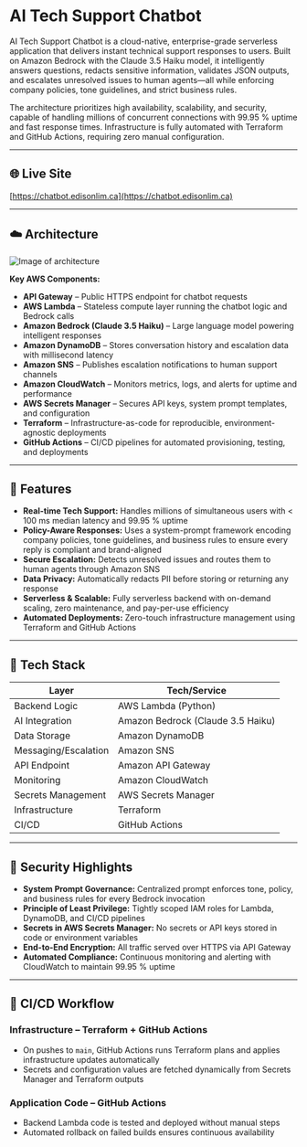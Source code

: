 # AI Tech Support Chatbot

AI Tech Support Chatbot is a cloud-native, enterprise-grade serverless application that delivers instant technical support responses to users. Built on Amazon Bedrock with the Claude 3.5 Haiku model, it intelligently answers questions, redacts sensitive information, validates JSON outputs, and escalates unresolved issues to human agents—all while enforcing company policies, tone guidelines, and strict business rules.

The architecture prioritizes high availability, scalability, and security, capable of handling millions of concurrent connections with 99.95 % uptime and fast response times. Infrastructure is fully automated with Terraform and GitHub Actions, requiring zero manual configuration.

---

## 🌐 Live Site

[https://chatbot.edisonlim.ca](https://chatbot.edisonlim.ca)

---

## ☁️ Architecture

![Image of architecture](IAM-Policy-Generator-AWS-Architecture.jpeg)

**Key AWS Components:**
- **API Gateway** – Public HTTPS endpoint for chatbot requests
- **AWS Lambda** – Stateless compute layer running the chatbot logic and Bedrock calls
- **Amazon Bedrock (Claude 3.5 Haiku)** – Large language model powering intelligent responses
- **Amazon DynamoDB** – Stores conversation history and escalation data with millisecond latency
- **Amazon SNS** – Publishes escalation notifications to human support channels
- **Amazon CloudWatch** – Monitors metrics, logs, and alerts for uptime and performance
- **AWS Secrets Manager** – Secures API keys, system prompt templates, and configuration
- **Terraform** – Infrastructure-as-code for reproducible, environment-agnostic deployments
- **GitHub Actions** – CI/CD pipelines for automated provisioning, testing, and deployments

---

## 🚀 Features

- **Real-time Tech Support:** Handles millions of simultaneous users with < 100 ms median latency and 99.95 % uptime
- **Policy-Aware Responses:** Uses a system-prompt framework encoding company policies, tone guidelines, and business rules to ensure every reply is compliant and brand-aligned
- **Secure Escalation:** Detects unresolved issues and routes them to human agents through Amazon SNS
- **Data Privacy:** Automatically redacts PII before storing or returning any response
- **Serverless & Scalable:** Fully serverless backend with on-demand scaling, zero maintenance, and pay-per-use efficiency
- **Automated Deployments:** Zero-touch infrastructure management using Terraform and GitHub Actions

---

## 🧰 Tech Stack

| Layer                | Tech/Service                      |
|----------------------|-----------------------------------|
| Backend Logic        | AWS Lambda (Python)               |
| AI Integration       | Amazon Bedrock (Claude 3.5 Haiku) |
| Data Storage         | Amazon DynamoDB                   |
| Messaging/Escalation | Amazon SNS                        |
| API Endpoint         | Amazon API Gateway                |
| Monitoring           | Amazon CloudWatch                 |
| Secrets Management   | AWS Secrets Manager               |
| Infrastructure       | Terraform                         |
| CI/CD                | GitHub Actions                    |

---

## 🔐 Security Highlights

- **System Prompt Governance:** Centralized prompt enforces tone, policy, and business rules for every Bedrock invocation
- **Principle of Least Privilege:** Tightly scoped IAM roles for Lambda, DynamoDB, and CI/CD pipelines
- **Secrets in AWS Secrets Manager:** No secrets or API keys stored in code or environment variables
- **End-to-End Encryption:** All traffic served over HTTPS via API Gateway
- **Automated Compliance:** Continuous monitoring and alerting with CloudWatch to maintain 99.95 % uptime

---

## 🔄 CI/CD Workflow

### Infrastructure – Terraform + GitHub Actions
- On pushes to `main`, GitHub Actions runs Terraform plans and applies infrastructure updates automatically
- Secrets and configuration values are fetched dynamically from Secrets Manager and Terraform outputs

### Application Code – GitHub Actions
- Backend Lambda code is tested and deployed without manual steps
- Automated rollback on failed builds ensures continuous availability

